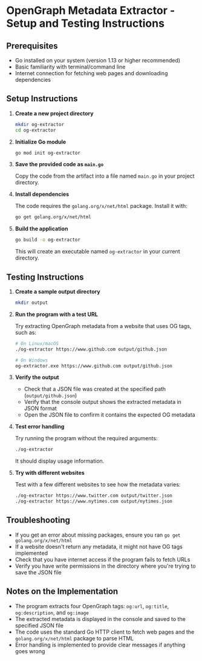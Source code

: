 # OpenGraph Metadata Extractor - Setup and Testing Instructions

## Prerequisites

- Go installed on your system (version 1.13 or higher recommended)
- Basic familiarity with terminal/command line
- Internet connection for fetching web pages and downloading dependencies

## Setup Instructions

1. **Create a new project directory**

   ```bash
   mkdir og-extractor
   cd og-extractor
   ```

2. **Initialize Go module**

   ```bash
   go mod init og-extractor
   ```

3. **Save the provided code as `main.go`**

   Copy the code from the artifact into a file named `main.go` in your project directory.

4. **Install dependencies**

   The code requires the `golang.org/x/net/html` package. Install it with:

   ```bash
   go get golang.org/x/net/html
   ```

5. **Build the application**

   ```bash
   go build -o og-extractor
   ```

   This will create an executable named `og-extractor` in your current directory.

## Testing Instructions

1. **Create a sample output directory**

   ```bash
   mkdir output
   ```

2. **Run the program with a test URL**

   Try extracting OpenGraph metadata from a website that uses OG tags, such as:

   ```bash
   # On Linux/macOS
   ./og-extractor https://www.github.com output/github.json

   # On Windows
   og-extractor.exe https://www.github.com output/github.json
   ```

3. **Verify the output**

   - Check that a JSON file was created at the specified path (`output/github.json`)
   - Verify that the console output shows the extracted metadata in JSON format
   - Open the JSON file to confirm it contains the expected OG metadata

4. **Test error handling**

   Try running the program without the required arguments:

   ```bash
   ./og-extractor
   ```

   It should display usage information.

5. **Try with different websites**

   Test with a few different websites to see how the metadata varies:

   ```bash
   ./og-extractor https://www.twitter.com output/twitter.json
   ./og-extractor https://www.nytimes.com output/nytimes.json
   ```

## Troubleshooting

- If you get an error about missing packages, ensure you ran `go get golang.org/x/net/html`
- If a website doesn't return any metadata, it might not have OG tags implemented
- Check that you have internet access if the program fails to fetch URLs
- Verify you have write permissions in the directory where you're trying to save the JSON file

## Notes on the Implementation

- The program extracts four OpenGraph tags: `og:url`, `og:title`, `og:description`, and `og:image`
- The extracted metadata is displayed in the console and saved to the specified JSON file
- The code uses the standard Go HTTP client to fetch web pages and the `golang.org/x/net/html` package to parse HTML
- Error handling is implemented to provide clear messages if anything goes wrong

